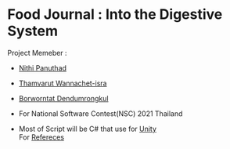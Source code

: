 # Food Journal : Into the Digestive System
Project Memeber : 
 - [Nithi Panuthad](https://github.com/TryHardBoi)
 - [Thamvarut Wannachet-isra](https://github.com/RealThamvarut)
 - [Borworntat Dendumrongkul](https://github.com/MasterIceZ)
 
- For National Software Contest(NSC) 2021 Thailand 
- Most of Script will be C# that use for [Unity](https://unity.com/)<br> For [Refereces](https://docs.unity3d.com/ScriptReference/)<br>
